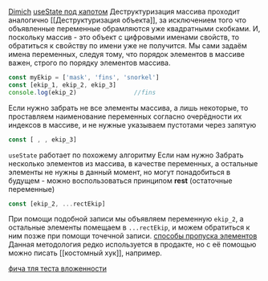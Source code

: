 [Dimich](https://youtu.be/xRe0hbu6qJw)
[useState под капотом](https://youtu.be/xRe0hbu6qJw)
Деструктуризация массива проходит аналогично [[Деструктуризация объекта]], за исключением того что объявленные переменные обрамляются уже квадратными скобками. И, поскольку массив - это объект с цифровыми именами свойств, то обратиться к свойству по имени уже не получится. Мы сами задаём имена переменных, следуя тому, что порядок элементов в массиве важен, строго по порядку элементов массива.
```js
const myEkip = ['mask', 'fins', 'snorkel']
const [ekip_1, ekip_2, ekip_3]
console.log(ekip_2)                //fins
```
Если нужно забрать не все элементы массива, а лишь некоторые, то проставляем наименование переменных согласно очерёдности их индексов в массиве, и не нужные указываем пустотами через запятую
```js
const [ , , ekip_3] 
```
`useState` работает по похожему алгоритму
Если нам нужно Забрать несколько элементов из массива, в качестве переменных, а остальные элементы не нужны в данный момент, но могут понадобиться в будущем - можно воспользоваться принципом **rest** (остаточные переменные)
```js
const [ekip_2, ...rectEkip]
```

При помощи подобной записи мы объявляем переменную `ekip_2`, а остальные элементы помещаем в `...rectEkip`, и можем обратиться к ним позже при помощи точечной записи.
[способы пропуска элементов](https://youtu.be/xRe0hbu6qJw?t=2516)
Данная методология редко используется в продакте, но с её помощью можно писать [[костoмный хук]], например.

[фича тля теста вложенности](https://youtu.be/xRe0hbu6qJw?t=2749)

